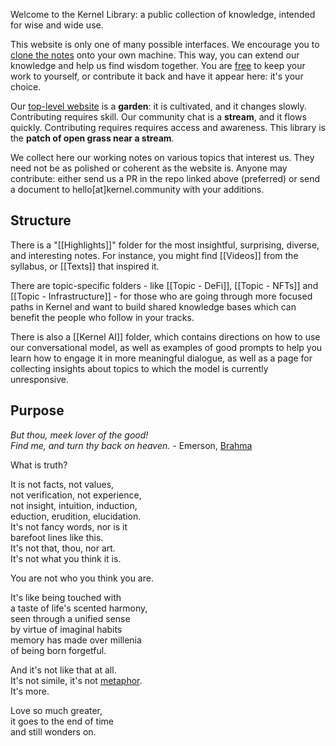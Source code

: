 Welcome to the Kernel Library: a public collection of knowledge, intended for wise and wide use.

This website is only one of many possible interfaces. We encourage you to [clone the notes](https://github.com/kernel-community/library) onto your own machine. This way, you can extend our knowledge and help us find wisdom together. You are [free](https://kernel.community/en/learn/module-3/freedom/) to keep your work to yourself, or contribute it back and have it appear here: it's your choice.

Our [top-level website](https://kernel.community) is a **garden**: it is cultivated, and it changes slowly. Contributing requires skill. Our community chat is a **stream**, and it flows quickly. Contributing requires requires access and awareness. This library is the **patch of open grass near a stream**.

We collect here our working notes on various topics that interest us. They need not be as polished or coherent as the website is. Anyone may contribute: either send us a PR in the repo linked above (preferred) or send a document to hello[at]kernel.community with your additions.

## Structure
There is a "[[Highlights]]" folder for the most insightful, surprising, diverse, and interesting notes. For instance, you might find [[Videos]] from the syllabus, or [[Texts]] that inspired it.

There are topic-specific folders - like [[Topic - DeFi]], [[Topic - NFTs]] and [[Topic - Infrastructure]] - for those who are going through more focused paths in Kernel and want to build shared knowledge bases which can benefit the people who follow in your tracks.

There is also a [[Kernel AI]] folder, which contains directions on how to use our conversational model, as well as examples of good prompts to help you learn how to engage it in more meaningful dialogue, as well as a page for collecting insights about topics to which the model is currently unresponsive.

## Purpose

*But thou, meek lover of the good!  
Find me, and turn thy back on heaven.* - Emerson, [Brahma](https://www.poetryfoundation.org/poems/45868/brahma-56d225936127b)  
  
  
What is truth?  
  
It is not facts, not values,  
not verification, not experience,  
not insight, intuition, induction,  
eduction, erudition, elucidation.  
It's not fancy words, nor is it  
barefoot lines like this.  
It's not that, thou, nor art.  
It's not what you think it is.  
  
You are not who you think you are.  
  
It's like being touched with  
a taste of life's scented harmony,  
seen through a unified sense  
by virtue of imaginal habits  
memory has made over millenia  
of being born forgetful.  
  
And it's not like that at all.  
It's not simile, it's not [metaphor](https://andytudhope.africa/soul/).  
It's more.  
  
Love so much greater,  
it goes to the end of time  
and still wonders on.